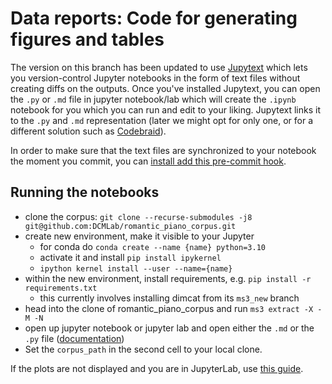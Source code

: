 # Data reports: Code for generating figures and tables

The version on this branch has been updated to use [Jupytext](https://jupytext.readthedocs.io/) which
lets you version-control Jupyter notebooks in the form of text files without creating diffs on the
outputs. Once you've installed Jupytext, you can open the `.py` or `.md` file in jupyter notebook/lab
which will create the `.ipynb` notebook for you which you can run and edit to your liking. 
Jupytext links it to the `.py` and `.md` representation (later we might opt for only one, or for
a different solution such as [Codebraid](https://codebraid.org/)).

In order to make sure that the text files are synchronized to your notebook the moment you commit,
you can [install add this pre-commit hook](https://jupytext.readthedocs.io/en/latest/faq.html#i-have-modified-a-text-file-but-git-reports-no-diff-for-the-paired-ipynb-file).

## Running the notebooks

* clone the corpus: `git clone --recurse-submodules -j8 git@github.com:DCMLab/romantic_piano_corpus.git`
* create new environment, make it visible to your Jupyter
  * for conda do `conda create --name {name} python=3.10`
  * activate it and install `pip install ipykernel`
  * `ipython kernel install --user --name={name}`
* within the new environment, install requirements, e.g. `pip install -r requirements.txt`
  * this currently involves installing dimcat from its `ms3_new` branch
* head into the clone of romantic_piano_corpus and run `ms3 extract -X -M -N`
* open up jupyter notebook or jupyter lab and open either the `.md` or the `.py` file ([documentation](https://jupytext.readthedocs.io/en/latest/paired-notebooks.html#how-to-open-scripts-with-either-the-text-or-notebook-view-in-jupyter))
* Set the `corpus_path` in the second cell to your local clone.

If the plots are not displayed and you are in JupyterLab, use [this guide](https://plotly.com/python/getting-started/#jupyterlab-support).